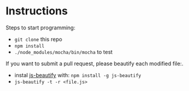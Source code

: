 # Instructions

Steps to start programming:

* `git clone` this repo
* `npm install`
* `./node_modules/mocha/bin/mocha` to test

If you want to submit a pull request, please beautify each modified file:.
* instal [js-beautify] with: `npm install -g js-beautify`
* `js-beautify -t -r <file.js>`

[js-beautify]: <https://www.npmjs.com/package/js-beautify>
